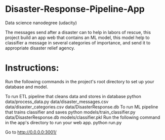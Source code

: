 # Disaster-Response-Pipeline-App
Data science nanodegree (udacity)



The messages send after a disaster can to help in labors of rescue, this project build an app web that contains an ML model, this model help to classifier a message in several categories of importance, and send it to appropriate disaster relief agency.

# Instructions:
Run the following commands in the project's root directory to set up your database and model.

To run ETL pipeline that cleans data and stores in database python data/process_data.py data/disaster_messages.csv data/disaster_categories.csv data/DisasterResponse.db
To run ML pipeline that trains classifier and saves python models/train_classifier.py data/DisasterResponse.db models/classifier.pkl
Run the following command in the app's directory to run your web app. python run.py

Go to http://0.0.0.0:3001/
